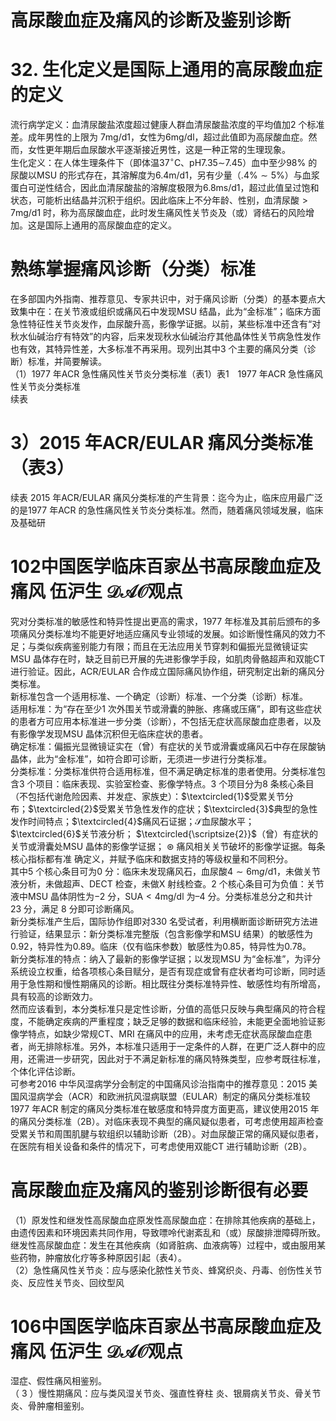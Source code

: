 # 高尿酸血症及痛风的诊断及鉴别诊断  
# 32. 生化定义是国际上通用的高尿酸血症的定义  
流行病学定义：血清尿酸盐浓度超过健康人群血清尿酸盐浓度的平均值加2 个标准差。成年男性的上限为 $7\mathrm{mg/d1}$，女性为6mg/dl，超过此值即为高尿酸血症。然而，女性更年期后血尿酸水平逐渐接近男性，这是一种正常的生理现象。  
生化定义：在人体生理条件下（即体温$37^{\circ}\mathrm{C}$、$\mathsf{p H7.35}\sim$7.45）血中至少$98\%$ 的尿酸以MSU 的形式存在，其溶解度为$6.4\mathrm{m}/\mathrm{d}1$，另有少量（$.4\%\sim5\%$）与血浆蛋白可逆性结合，因此血清尿酸盐的溶解度极限为$6.8\mathrm{ms/d1}$，超过此值呈过饱和状态，可能析出结晶并沉积于组织。因此临床上不分年龄、性别，血清尿酸$>7\mathrm{mg/d1}$ 时，称为高尿酸血症，此时发生痛风性关节炎及（或）肾结石的风险增加。这是国际上通用的高尿酸血症的定义。  
#  熟练掌握痛风诊断（分类）标准  
在多部国内外指南、推荐意见、专家共识中，对于痛风诊断（分类）的基本要点大致集中在：在关节液或组织或痛风石中发现MSU 结晶，此为“金标准”；临床方面急性特征性关节炎发作，血尿酸升高，影像学证据。以前，某些标准中还含有“对秋水仙碱治疗有特效”的内容，后来发现秋水仙碱治疗其他晶体性关节病急性发作也有效，其特异性差，大多标准不再采用。现列出其中3 个主要的痛风分类（诊断）标准，并简要解读。  
（1）1977 年ACR 急性痛风性关节炎分类标准（表1）表1　1977 年ACR 急性痛风性关节炎分类标准  
续表
# 3）2015 年ACR/EULAR 痛风分类标准（表3）  
续表
2015 年ACR/EULAR 痛风分类标准的产生背景：迄今为止，临床应用最广泛的是1977 年ACR 的急性痛风性关节炎分类标准。然而，随着痛风领域发展，临床及基础研  
# 102中国医学临床百家丛书高尿酸血症及痛风 伍沪生 $\mathcal{D A O}$观点  
究对分类标准的敏感性和特异性提出更高的需求，1977 年标准及其前后颁布的多项痛风分类标准均不能更好地适应痛风专业领域的发展。如诊断慢性痛风的效力不足；与类似疾病鉴别能力有限；而且在无法应用关节穿刺和偏振光显微镜证实MSU 晶体存在时，缺乏目前已开展的先进影像学手段，如肌肉骨骼超声和双能CT 进行验证。因此，ACR/EULAR 合作成立国际痛风协作组，研究制定出新的痛风分类标准。  
新标准包含一个适用标准、一个确定（诊断）标准、一个分类（诊断）标准。  
适用标准：为“存在至少1 次外围关节或滑囊的肿胀、疼痛或压痛”，即有这些症状的患者方可应用本标准进一步分类（诊断），不包括无症状高尿酸血症患者，以及有影像学发现MSU 晶体沉积但无临床症状的患者。  
确定标准：偏振光显微镜证实在（曾）有症状的关节或滑囊或痛风石中存在尿酸钠晶体，此为“金标准”，如符合即可诊断，无须进一步进行分类标准。  
分类标准：分类标准供符合适用标准，但不满足确定标准的患者使用。分类标准包含3 个项目：临床表现、实验室检查、影像学特点。3 个项目分为8 条核心条目（不包括代谢危险因素、并发症、家族史）：$\textcircled{1}$受累关节分  
布；$\textcircled{2}$受累关节急性发作的症状；$\textcircled{3}$典型的急性发作时间特点；$\textcircled{4}$痛风石证据；$\mathcal{S}$血尿酸水平；$\textcircled{6}$关节液分析； 
$\textcircled{\scriptsize{2}}$（曾）有症状的关节或滑囊处MSU 晶体的影像学证据；
$\circledast$ 痛风相关关节破坏的影像学证据。每条核心指标都有准 确定义，并赋予临床和数据支持的等级权量和不同积分。  
其中5 个核心条目可为0 分：临床未发现痛风石，血尿酸$4\sim6\mathrm{m}g/\mathrm{d}1$，未做关节液分析，未做超声、DECT 检查，未做X 射线检查。2 个核心条目可为负值：关节液中MSU 晶体阴性为$-2$ 分，$\mathrm{SUA}<4\mathrm{mg/dl}$ 为–4 分。分类标准总分之和共计 23  分，满足 8  分即可诊断痛风。  
新分类标准产生后，国际协作组即对330 名受试者，利用横断面诊断研究方法进行验证，结果显示：新分类标准完整版（包含影像学和MSU 结果）的敏感性为0.92，特异性为0.89。临床（仅有临床参数）敏感性为0.85，特异性为0.78。  
新分类标准的特点：纳入了最新的影像学证据；以发现MSU 为“金标准”，为评分系统设立权重，给各项核心条目赋分，是否有现症或曾有症状者均可诊断，同时适用于急性期和慢性期痛风的诊断。相比既往分类标准特异性、敏感性均有所增高，具有较高的诊断效力。  
然而应该看到，本分类标准只是定性诊断，分值的高低只反映与典型痛风的符合程度，不能确定疾病的严重程度；缺乏足够的数据和临床经验，未能更全面地验证影像学特点，如缺少常规CT、MRI 在痛风中的应用，未考虑无症状高尿酸血症患者，尚无排除标准。另外，本标准只适用于一定条件的人群，在更广泛人群中的应用，还需进一步研究，因此对于不满足新标准的痛风特殊类型，应参考既往标准，个体化评估诊断。  
可参考2016 中华风湿病学分会制定的中国痛风诊治指南中的推荐意见：2015 美国风湿病学会（ACR）和欧洲抗风湿病联盟（EULAR）制定的痛风分类标准较1977 年ACR 制定的痛风分类标准在敏感度和特异度方面更高，建议使用2015 年的痛风分类标准（2B）。对临床表现不典型的痛风疑似患者，可考虑使用超声检查受累关节和周围肌腱与软组织以辅助诊断（2B）。对血尿酸正常的痛风疑似患者，在医院有相关设备和条件的情况下，可考虑使用双能CT 进行辅助诊断（2B）。  
#  高尿酸血症及痛风的鉴别诊断很有必要  
（1）原发性和继发性高尿酸血症原发性高尿酸血症：在排除其他疾病的基础上，由遗传因素和环境因素共同作用，导致嘌呤代谢紊乱和（或）尿酸排泄障碍所致。  
继发性高尿酸血症：发生在其他疾病（如肾脏病、血液病等）过程中，或由服用某些药物，肿瘤放化疗等多种原因引起（表4）。  
（2）急性痛风性关节炎：应与感染化脓性关节炎、蜂窝织炎、丹毒、创伤性关节炎、反应性关节炎、回纹型风  
# 106中国医学临床百家丛书高尿酸血症及痛风 伍沪生 $\mathcal{D A O}$观点  
湿症、假性痛风相鉴别。  
（ 3 ）慢性期痛风：应与类风湿关节炎、强直性脊柱 炎、银屑病关节炎、骨关节炎、骨肿瘤相鉴别。  